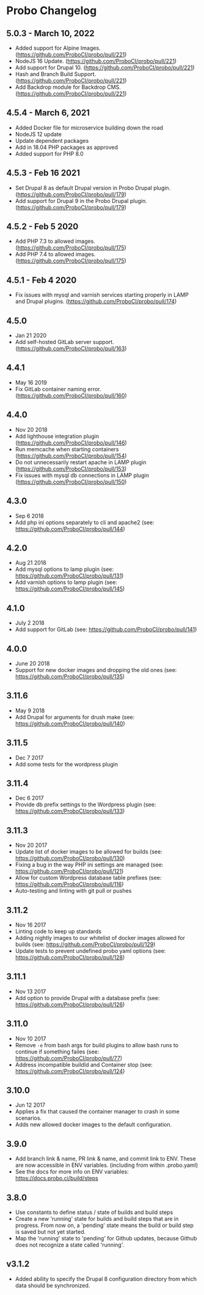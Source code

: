 # Probo Changelog

## 5.0.3 - March 10, 2022

- Added support for Alpine Images. (https://github.com/ProboCI/probo/pull/221)
- NodeJS 16 Update. (https://github.com/ProboCI/probo/pull/221)
- Add support for Drupal 10. (https://github.com/ProboCI/probo/pull/221)
- Hash and Branch Build Support. (https://github.com/ProboCI/probo/pull/221)
- Add Backdrop module for Backdrop CMS. (https://github.com/ProboCI/probo/pull/221)

## 4.5.4 - March 6, 2021

- Added Docker file for microservice building down the road
- NodeJS 12 update
- Update dependent packages
- Add in 18.04 PHP packages as approved
- Added support for PHP 8.0

## 4.5.3 - Feb 16 2021

- Set Drupal 8 as default Drupal version in Probo Drupal plugin. (https://github.com/ProboCI/probo/pull/179)
- Add support for Drupal 9 in the Probo Drupal plugin. (https://github.com/ProboCI/probo/pull/179)

## 4.5.2 - Feb 5 2020

- Add PHP 7.3 to allowed images. (https://github.com/ProboCI/probo/pull/175)
- Add PHP 7.4 to allowed images. (https://github.com/ProboCI/probo/pull/175)

## 4.5.1 - Feb 4 2020

- Fix issues with mysql and varnish services starting properly in LAMP and Drupal plugins. (https://github.com/ProboCI/probo/pull/174)

## 4.5.0

- Jan 21 2020
- Add self-hosted GitLab server support. (https://github.com/ProboCI/probo/pull/163)

## 4.4.1

- May 16 2019
- Fix GitLab container naming error. (https://github.com/ProboCI/probo/pull/160)

## 4.4.0

- Nov 20 2018
- Add lighthouse integration plugin (https://github.com/ProboCI/probo/pull/146)
- Run memcache when starting containers (https://github.com/ProboCI/probo/pull/154)
- Do not unnecessarily restart apache in LAMP plugin (https://github.com/ProboCI/probo/pull/153)
- Fix issues with mysql db connections in LAMP plugin (https://github.com/ProboCI/probo/pull/150)

## 4.3.0

- Sep 6 2018
- Add php ini options separately to cli and apache2 (see: https://github.com/ProboCI/probo/pull/144)

## 4.2.0

- Aug 21 2018
- Add mysql options to lamp plugin (see: https://github.com/ProboCI/probo/pull/131)
- Add varnish options to lamp plugin (see: https://github.com/ProboCI/probo/pull/145)

## 4.1.0

- July 2 2018
- Add support for GitLab (see: https://github.com/ProboCI/probo/pull/141)

## 4.0.0

- June 20 2018
- Support for new docker images and dropping the old ones (see: https://github.com/ProboCI/probo/pull/135)

## 3.11.6

- May 9 2018
- Add Drupal for arguments for drush make (see: https://github.com/ProboCI/probo/pull/140)

## 3.11.5

- Dec 7 2017
- Add some tests for the wordpress plugin

## 3.11.4

- Dec 6 2017
- Provide db prefix settings to the Wordpress plugin (see: https://github.com/ProboCI/probo/pull/133)

## 3.11.3

- Nov 20 2017
- Update list of docker images to be allowed for builds (see: https://github.com/ProboCI/probo/pull/130)
- Fixing a bug in the way PHP ini settings are managed (see: https://github.com/ProboCI/probo/pull/121)
- Allow for custom Wordpress database table prefixes (see: https://github.com/ProboCI/probo/pull/116)
- Auto-testing and linting with git pull or pushes

## 3.11.2

- Nov 16 2017
- Linting code to keep up standards
- Adding nightly images to our whitelist of docker images allowed for builds (see: https://github.com/ProboCI/probo/pull/129)
- Update tests to prevent undefined probo yaml options (see: https://github.com/ProboCI/probo/pull/128)

## 3.11.1

- Nov 13 2017
- Add option to provide Drupal with a database prefix (see: https://github.com/ProboCI/probo/pull/126)

## 3.11.0

- Nov 10 2017
- Remove `-e` from bash args for build plugins to allow bash runs to continue if something failes (see: https://github.com/ProboCI/probo/pull/77)
- Address incompatible buildId and Container stop (see: https://github.com/ProboCI/probo/pull/124)

## 3.10.0

- Jun 12 2017
- Applies a fix that caused the container manager to crash in some scenarios.
- Adds new allowed docker images to the default configuration.

## 3.9.0

- Add branch link & name, PR link & name, and commit link to ENV. These are now accessible in ENV variables. (including from within .probo.yaml)
- See the docs for more info on ENV variables: https://docs.probo.ci/build/steps

## 3.8.0

- Use constants to define status / state of builds and build steps
- Create a new 'running' state for builds and build steps that are in progress. From now on, a 'pending' state means the build or build step is saved but not yet started.
- Map the 'running' state to 'pending' for Github updates, because Github does not recognize a state called 'running'.

## v3.1.2

- Added ability to specify the Drupal 8 configuration directory from which data should be synchronized.
